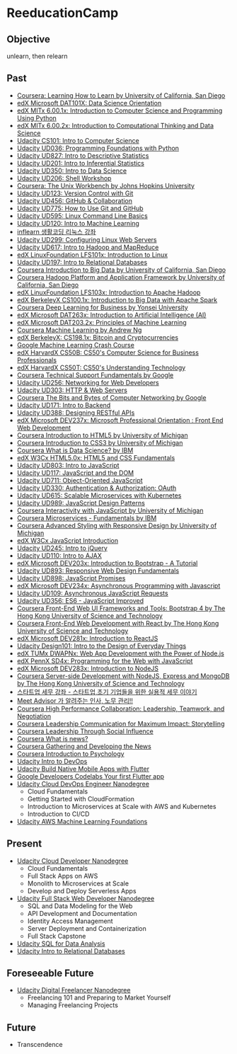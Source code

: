 # ReeducationCamp

## Objective
unlearn, then relearn

## Past
* [Coursera: Learning How to Learn by University of California, San Diego](https://www.coursera.org/learn/learning-how-to-learn)
* [edX Microsoft DAT101X: Data Science Orientation](https://www.edx.org/course/microsoft-professional-program-data-microsoft-dat101x-0)
* [edX MITx 6.00.1x: Introduction to Computer Science and Programming Using Python](https://www.edx.org/course/introduction-computer-science-mitx-6-00-1x-11)
* [edX MITx 6.00.2x: Introduction to Computational Thinking and Data Science](https://www.edx.org/course/introduction-computational-thinking-data-mitx-6-00-2x-5)
* [Udacity CS101: Intro to Computer Science](https://www.udacity.com/course/intro-to-computer-science--cs101)
* [Udacity UD036: Programming Foundations with Python](https://www.udacity.com/course/programming-foundations-with-python--ud036)
* [Udacity UD827: Intro to Descriptive Statistics](https://www.udacity.com/course/intro-to-descriptive-statistics--ud827)
* [Udacity UD201: Intro to Inferential Statistics](https://www.udacity.com/course/intro-to-inferential-statistics--ud201)
* [Udacity UD350: Intro to Data Science](https://www.udacity.com/course/intro-to-data-science--ud359)
* [Udacity UD206: Shell Workshop](https://www.udacity.com/course/shell-workshop--ud206)
* [Coursera: The Unix Workbench by Johns Hopkins University](https://www.coursera.org/learn/unix)
* [Udacity UD123: Version Control with Git](https://www.udacity.com/course/version-control-with-git--ud123)
* [Udacity UD456: GitHub & Collaboration](https://www.udacity.com/course/github-collaboration--ud456)
* [Udacity UD775: How to Use Git and GitHub](https://www.udacity.com/course/how-to-use-git-and-github--ud775)
* [Udacity UD595: Linux Command Line Basics](https://www.udacity.com/course/linux-command-line-basics--ud595)
* [Udacity UD120: Intro to Machine Learning](https://www.udacity.com/course/intro-to-machine-learning--ud120)
* [inflearn 생활코딩 리눅스 강좌](https://www.inflearn.com/course/%EC%83%9D%ED%99%9C%EC%BD%94%EB%94%A9-%EB%A6%AC%EB%88%85%EC%8A%A4-%EA%B0%95%EC%A2%8C)
* [Udacity UD299: Configuring Linux Web Servers](https://www.udacity.com/course/configuring-linux-web-servers--ud299)
* [Udacity UD617: Intro to Hadoop and MapReduce](https://www.udacity.com/course/intro-to-hadoop-and-mapreduce--ud617)
* [edX LinuxFoundation LFS101x: Introduction to Linux](https://www.edx.org/course/introduction-linux-linuxfoundationx-lfs101x-1)
* [Udacity UD197: Intro to Relational Databases](https://www.udacity.com/course/intro-to-relational-databases--ud197)
* [Coursera Introduction to Big Data by University of California, San Diego](https://www.coursera.org/learn/big-data-introduction)
* [Coursera Hadoop Platform and Application Framework by University of California, San Diego](https://www.coursera.org/learn/hadoop)
* [edX LinuxFoundation LFS103x: Introduction to Apache Hadoop](https://www.edx.org/course/introduction-apache-hadoop-linuxfoundationx-lfs103x)
* [edX BerkeleyX CS100.1x: Introduction to Big Data with Apache Spark](https://courses.edx.org/courses/BerkeleyX/CS100.1x/1T2015/course)
* [Coursera Deep Learning for Business by Yonsei University](https://www.coursera.org/learn/deep-learning-business)
* [edX Microsoft DAT263x: Introduction to Artificial Intelligence (AI)](https://courses.edx.org/courses/course-v1:Microsoft+DAT263x+1T2018a/course)
* [edX Microsoft DAT203.2x: Principles of Machine Learning](https://courses.edx.org/courses/course-v1:Microsoft+DAT203.2x+1T2018a/course)
* [Coursera Machine Learning by Andrew Ng](https://www.coursera.org/learn/machine-learning)
* [edX BerkeleyX: CS198.1x: Bitcoin and Cryptocurrencies](https://courses.edx.org/courses/course-v1:BerkeleyX+CS198.1x+2T2018)
* [Google Machine Learning Crash Course](https://developers.google.com/machine-learning/crash-course)
* [edX HarvardX CS50B: CS50's Computer Science for Business Professionals](https://courses.edx.org/courses/course-v1:HarvardX+CS50B+Business)
* [edX HarvardX CS50T: CS50's Understanding Technology](https://courses.edx.org/courses/course-v1:HarvardX+CS50T+Technology)
* [Coursera Technical Support Fundamentals by Google](https://www.coursera.org/learn/technical-support-fundamentals)
* [Udacity UD256: Networking for Web Developers](https://www.udacity.com/course/networking-for-web-developers--ud256)
* [Udacity UD303: HTTP & Web Servers](https://www.udacity.com/course/http-web-servers--ud303)
* [Coursera The Bits and Bytes of Computer Networking by Google](https://www.coursera.org/learn/computer-networking)
* [Udacity UD171: Intro to Backend](https://www.udacity.com/course/intro-to-backend--ud171)
* [Udacity UD388: Designing RESTful APIs](https://www.udacity.com/course/designing-restful-apis--ud388)
* [edX Microsoft DEV237x: Microsoft Professional Orientation : Front End Web Development](https://courses.edx.org/courses/course-v1:Microsoft+DEV237x+3T2018)
* [Coursera Introduction to HTML5 by University of Michigan](https://www.coursera.org/learn/html)
* [Coursera Introduction to CSS3 by University of Michigan](https://www.coursera.org/learn/introcss)
* [Coursera What is Data Science? by IBM](https://www.coursera.org/learn/what-is-datascience)
* [edX W3Cx HTML5.0x: HTML5 and CSS Fundamentals](https://courses.edx.org/courses/course-v1:W3Cx+HTML5.0x+2T2018)
* [Udacity UD803: Intro to JavaScript](https://www.udacity.com/course/intro-to-javascript--ud803)
* [Udacity UD117: JavaScript and the DOM](https://www.udacity.com/course/javascript-and-the-dom--ud117)
* [Udacity UD711: Object-Oriented JavaScript](https://www.udacity.com/course/object-oriented-javascript--ud711)
* [Udacity UD330: Authentication & Authorization: OAuth](https://www.udacity.com/course/authentication-authorization-oauth--ud330)
* [Udacity UD615: Scalable Microservices with Kubernetes](https://www.udacity.com/course/scalable-microservices-with-kubernetes--ud615)
* [Udacity UD989: JavaScript Design Patterns](https://www.udacity.com/course/javascript-design-patterns--ud989)
* [Coursera Interactivity with JavaScript by University of Michigan](https://www.coursera.org/learn/javascript)
* [Coursera Microservices - Fundamentals by IBM](https://www.coursera.org/learn/intro-ibm-microservices)
* [Coursera Advanced Styling with Responsive Design by University of Michigan](https://www.coursera.org/learn/responsivedesign)
* [edX W3Cx JavaScript Introduction](https://www.edx.org/course/javascript-introduction)
* [Udacity UD245: Intro to jQuery](https://www.udacity.com/course/intro-to-jquery--ud245)
* [Udacity UD110: Intro to AJAX](https://www.udacity.com/course/intro-to-ajax--ud110)
* [edX Microsoft DEV203x: Introduction to Bootstrap - A Tutorial](https://courses.edx.org/courses/course-v1:Microsoft+DEV203x+3T2018/)
* [Udacity UD893: Responsive Web Design Fundamentals](https://www.udacity.com/course/responsive-web-design-fundamentals--ud893)
* [Udacity UD898: JavaScript Promises](https://www.udacity.com/course/javascript-promises--ud898)
* [edX Microsoft DEV234x: Asynchronous Programming with Javascript](https://www.edx.org/course/asynchronous-programming-javascript-1)
* [Udacity UD109: Asynchronous JavaScript Requests](https://www.udacity.com/course/asynchronous-javascript-requests--ud109)
* [Udacity UD356: ES6 - JavaScript Improved](https://www.udacity.com/course/es6-javascript-improved--ud356)
* [Coursera Front-End Web UI Frameworks and Tools: Bootstrap 4 by The Hong Kong University of Science and Technology](https://www.coursera.org/learn/bootstrap-4)
* [Coursera Front-End Web Development with React by The Hong Kong University of Science and Technology](https://www.coursera.org/learn/front-end-react)
* [edX Microsoft DEV281x: Introduction to ReactJS](https://courses.edx.org/courses/course-v1:Microsoft+DEV281x+2T2018)
* [Udacity Design101: Intro to the Design of Everyday Things](https://www.udacity.com/course/intro-to-the-design-of-everyday-things--design101)
* [edX TUMx DWAPNx: Web App Development with the Power of Node.js](https://courses.edx.org/courses/course-v1:TUMx+DWAPNx+1T_2018)
* [edX PennX SD4x: Programming for the Web with JavaScript](https://courses.edx.org/courses/course-v1:PennX+SD4x+2T2017)
* [edX Microsoft DEV283x: Introduction to NodeJS](https://courses.edx.org/courses/course-v1:Microsoft+DEV283x+3T2018)
* [Coursera Server-side Development with NodeJS, Express and MongoDB by The Hong Kong University of Science and Technology](https://www.coursera.org/learn/server-side-nodejs) 
* [스타트업 세무 강좌 - 스타트업,초기 기업들을 위한 실용적 세무 이야기](https://www.inflearn.com/course/스타트업-세무-강좌)
* [Meet Advisor 가 알려주는 인사, 노무 관리!!](https://www.inflearn.com/course/meet-advisor-가-알려주는-인사-노무-관리)
* [Coursera High Performance Collaboration: Leadership, Teamwork, and Negotiation](https://www.coursera.org/learn/leadership-collaboration)
* [Coursera Leadership Communication for Maximum Impact: Storytelling](https://www.coursera.org/learn/leadership-storytelling)
* [Coursera Leadership Through Social Influence](https://www.coursera.org/learn/leadership-socialinfluence)
* [Coursera What is news?](https://www.coursera.org/learn/what-is-news)
* [Coursera Gathering and Developing the News](https://www.coursera.org/learn/gathering-the-news)
* [Coursera Introduction to Psychology](https://www.coursera.org/learn/introduction-psychology)
* [Udacity Intro to DevOps](https://learn.udacity.com/courses/ud611)
* [Udacity Build Native Mobile Apps with Flutter](https://learn.udacity.com/courses/ud905)
* [Google Developers Codelabs Your first Flutter app](https://codelabs.developers.google.com/codelabs/flutter-codelab-first)
* [Udacity Cloud DevOps Engineer Nanodegree](https://learn.udacity.com/nanodegrees/nd9991)
  * Cloud Fundamentals
  * Getting Started with CloudFormation
  * Introduction to Microservices at Scale with AWS and Kubernetes
  * Introduction to CI/CD
 * [Udacity AWS Machine Learning Foundations](https://learn.udacity.com/courses/ud065)

## Present
* [Udacity Cloud Developer Nanodegree](https://learn.udacity.com/nanodegrees/nd9990)
  * Cloud Fundamentals
  * Full Stack Apps on AWS
  * Monolith to Microservices at Scale
  * Develop and Deploy Serverless Apps
* [Udacity Full Stack Web Developer Nanodegree](https://learn.udacity.com/nanodegrees/nd0044)
  * SQL and Data Modeling for the Web
  * API Development and Documentation
  * Identity Access Management
  * Server Deployment and Containerization
  * Full Stack Capstone
* [Udacity SQL for Data Analysis](https://learn.udacity.com/courses/ud198)
* [Udacity Intro to Relational Databases](https://learn.udacity.com/courses/ud197)

## Foreseeable Future
* [Udacity Digital Freelancer Nanodegree](https://learn.udacity.com/nanodegrees/nd083)
  * Freelancing 101 and Preparing to Market Yourself
  * Managing Freelancing Projects

## Future
* Transcendence
